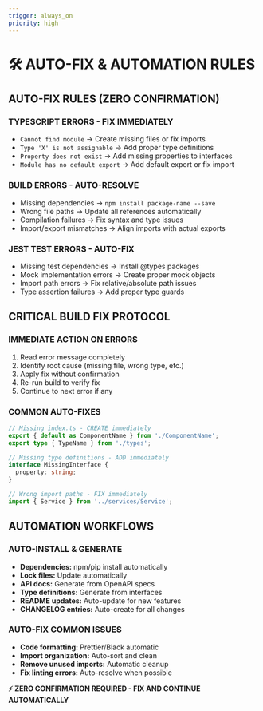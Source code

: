 ```yaml
---
trigger: always_on
priority: high
---
```


# 🛠️ AUTO-FIX & AUTOMATION RULES

## AUTO-FIX RULES (ZERO CONFIRMATION)

### **TYPESCRIPT ERRORS - FIX IMMEDIATELY**
- `Cannot find module` → Create missing files or fix imports
- `Type 'X' is not assignable` → Add proper type definitions
- `Property does not exist` → Add missing properties to interfaces
- `Module has no default export` → Add default export or fix import

### **BUILD ERRORS - AUTO-RESOLVE**
- Missing dependencies → `npm install package-name --save`
- Wrong file paths → Update all references automatically
- Compilation failures → Fix syntax and type issues
- Import/export mismatches → Align imports with actual exports

### **JEST TEST ERRORS - AUTO-FIX**
- Missing test dependencies → Install @types packages
- Mock implementation errors → Create proper mock objects
- Import path errors → Fix relative/absolute path issues
- Type assertion failures → Add proper type guards

## CRITICAL BUILD FIX PROTOCOL

### **IMMEDIATE ACTION ON ERRORS**
1. Read error message completely
2. Identify root cause (missing file, wrong type, etc.)
3. Apply fix without confirmation
4. Re-run build to verify fix
5. Continue to next error if any

### **COMMON AUTO-FIXES**
```typescript
// Missing index.ts - CREATE immediately
export { default as ComponentName } from './ComponentName';
export type { TypeName } from './types';

// Missing type definitions - ADD immediately
interface MissingInterface {
  property: string;
}

// Wrong import paths - FIX immediately
import { Service } from '../services/Service';
```

## AUTOMATION WORKFLOWS

### **AUTO-INSTALL & GENERATE**
- **Dependencies:** npm/pip install automatically
- **Lock files:** Update automatically
- **API docs:** Generate from OpenAPI specs
- **Type definitions:** Generate from interfaces
- **README updates:** Auto-update for new features
- **CHANGELOG entries:** Auto-create for all changes

### **AUTO-FIX COMMON ISSUES**
- **Code formatting:** Prettier/Black automatic
- **Import organization:** Auto-sort and clean
- **Remove unused imports:** Automatic cleanup
- **Fix linting errors:** Auto-resolve when possible

**⚡ ZERO CONFIRMATION REQUIRED - FIX AND CONTINUE AUTOMATICALLY**
